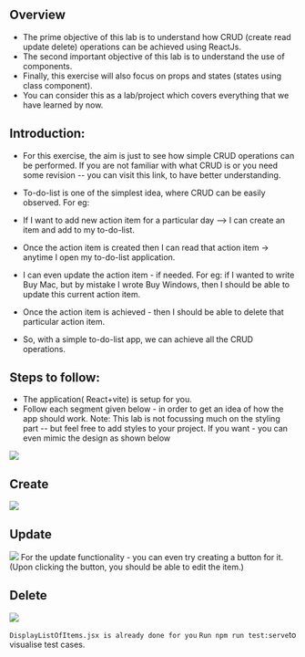 ## Overview
- The prime objective of this lab is to understand how CRUD (create read update delete) operations can be achieved using ReactJs.
- The second important objective of this lab is to understand the use of components.
- Finally, this exercise will also focus on props and states (states using class component).
- You can consider this as a lab/project which covers everything that we have learned by now.


## Introduction:
- For this exercise, the aim is just to see how simple CRUD operations can be performed. If you are not familiar with what CRUD is or you need some revision -- you can visit this link, to have better understanding.

- To-do-list is one of the simplest idea, where CRUD can be easily observed. For eg:

- If I want to add new action item for a particular day --> I can create an item and add to my to-do-list.
- Once the action item is created then I can read that action item -> anytime I open my to-do-list application.
- I can even update the action item - if needed. For eg: if I wanted to write Buy Mac, but by mistake I wrote Buy Windows, then I should be able to update this current action item.
- Once the action item is achieved - then I should be able to delete that particular action item.
- So, with a simple to-do-list app, we can achieve all the CRUD operations.

## Steps to follow:

- The application( React+vite) is setup for you.
- Follow each segment given below - in order to get an idea of how the app should work. Note: This lab is not focussing much on the styling part -- but feel free to add styles to your project. If you want - you can even mimic the design as shown below

![](https://camo.githubusercontent.com/e47d0308c30847c0348b3a581230d94b1a3399f3178995812faab2586b414579/68747470733a2f2f73332e61702d736f7574682d312e616d617a6f6e6177732e636f6d2f6b616c76692d656475636174696f6e2e6769746875622e696f2f66726f6e742d656e642d7765622d646576656c6f706d656e742f746f646f2e706e67)
## Create
![](https://kq-storage.s3.ap-south-1.amazonaws.com/fewd_v2/t+do+list+1.gif)
## Update
![](https://kq-storage.s3.ap-south-1.amazonaws.com/fewd_v2/to+do+list+2.gif)
For the update functionality - you can even try creating a button for it. (Upon clicking the button, you should be able to edit the item.)

## Delete
![](https://kq-storage.s3.ap-south-1.amazonaws.com/fewd_v2/to+do+list+3.gif)


`DisplayListOfItems.jsx is already done for you`
`Run npm run test:serve`to visualise test cases.
